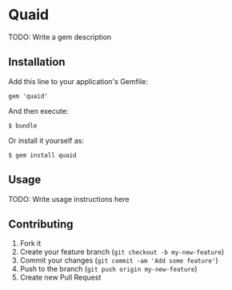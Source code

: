 # Quaid

TODO: Write a gem description

## Installation

Add this line to your application's Gemfile:

    gem 'quaid'

And then execute:

    $ bundle

Or install it yourself as:

    $ gem install quaid

## Usage

TODO: Write usage instructions here

## Contributing

1. Fork it
2. Create your feature branch (`git checkout -b my-new-feature`)
3. Commit your changes (`git commit -am 'Add some feature'`)
4. Push to the branch (`git push origin my-new-feature`)
5. Create new Pull Request
